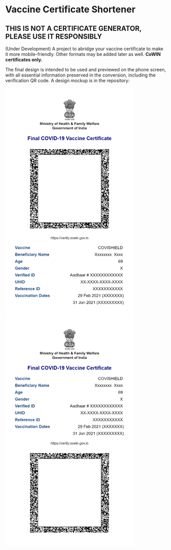 # Vaccine Certificate Shortener
## THIS IS NOT A CERTIFICATE GENERATOR, PLEASE USE IT RESPONSIBLY
(Under Development) A project to abridge your vaccine certificate to make it more mobile-friendly. Other formats may be added later as well. **CoWIN certificates only.**

The final design is intended to be used and previewed on the phone screen, with all essential information preserved in the conversion, including the verification QR code. A design mockup is in the repository:


<p float="left">
  <img src="https://github.com/yatharthsood00/vaccine-certificate-shortener/blob/90f7013a79e88647130d95095b503c430e4768f9/mockup/mobile-1-QR-above.png?raw=true" width = "400"/>
  <img src="https://github.com/yatharthsood00/vaccine-certificate-shortener/blob/90f7013a79e88647130d95095b503c430e4768f9/mockup/mobile-1-QR-below.png?raw=true" width = "400"/>
</p>
